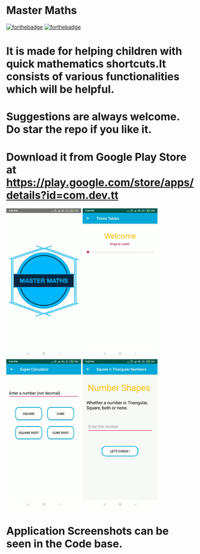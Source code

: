 # Master Maths 

[![forthebadge](https://forthebadge.com/images/badges/built-for-android.svg)](http://forthebadge.com)
[![forthebadge](https://forthebadge.com/images/badges/made-with-java.svg)](http://forthebadge.com)

# It is made for helping children with quick mathematics shortcuts.It consists of various functionalities which will be helpful. 
# Suggestions are always welcome. Do star the repo if you like it. 

# Download it from Google Play Store at https://play.google.com/store/apps/details?id=com.dev.tt

<img src = "https://github.com/Sarthak2601/Master-Maths/blob/master/Screenrecorder-2019-12-31-21-46-56-127.gif" width="200"/>    <img src = "https://github.com/Sarthak2601/Master-Maths/blob/master/Screenrecorder-2019-12-31-21-48-15-848.gif" width="200"/>
<img src = "https://github.com/Sarthak2601/Master-Maths/blob/master/Screenrecorder-2019-12-31-21-49-27-230.gif" width="200"/>    <img src = "https://github.com/Sarthak2601/Master-Maths/blob/master/Screenrecorder-2019-12-31-21-50-35-560.gif" width="200"/>


# Application Screenshots can be seen in the Code base. 


